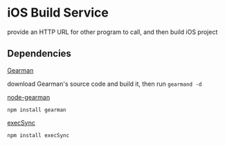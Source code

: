 iOS Build Service
=================

provide an HTTP URL for other program to call, and then build iOS project

Dependencies
------------

[Gearman](http://gearman.org)

download Gearman's source code and build it, then run `gearmand -d`

[node-gearman](https://github.com/mreinstein/node-gearman)

`npm install gearman`

[execSync](https://github.com/mgutz/execSync)

`npm install execSync`
